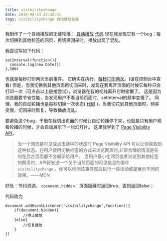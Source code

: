 ```yaml
---
title: visibilitychange
date: 2018-04-23 23:42:41
tags: visibilitychange 自动播放轮播
---
```

我制作了一个自动播放的无缝轮播：
[自动播放](https://luke19950111.github.io/sliders-demo-1/index.html)
[代码](https://github.com/Luke19950111/sliders-demo-1)
现在我发现它有一个bug：每次切换到其他标签的网页，再切换回来时，播放出现了混乱。

我尝试写如下代码：
```
setInterval(function(){
  console.log(new Date())
},500)
```
也就是每秒打印两次当前事件。
它确实在执行，[每秒打印两次](https://jsbin.com/buzilisowi/edit?js,output)。(请在控制台中查看)
但是，当我切换到其他页面再切回来时，发现在我离开页面的时候它每秒只会打印一次（可点击以上链接尝试），浏览器在我的视线离开它时偷懒了。
这是因为浏览器要节省性能，当发现用户不看当前页面时，setInterval的频率变慢了。
同理，我的自动轮播也是每秒切换一次状态( [代码](https://github.com/Luke19950111/sliders-demo-1/blob/master/main.js) )，当我切花到其他页面时，频率变慢，切回来时恢复，导致播放混乱。

要避免这个bug，干脆在我切出页面的时候让自动轮播停下来，也就是只有用户观看轮播的时候，才会自动展示下一张幻灯片。
这里我学到了 [Page Visibility API](https://developer.mozilla.org/zh-CN/docs/Web/API/Page_Visibility_API)。
>当一个网页是可见或点击选中的状态时 Page Visibility API 可以让你获取到这种状态。在用户使用切换标签的方式来浏览网页时,非常合理的情况是任何在后台页面都不会展示给用户。 当用户最小化网页或者浏览到其他标签的网页时，API将发送一个关于当前页面的可见信息的事件`visibilitychange` 。你可以检测该事件然后执行一些活动或是展示不同的效果。——MDN

好处：节约资源。
`document.hidden`：页面隐藏时返回true，否则返回false；

代码改为
```
document.addEventListener('visibilitychange',function(){
    if(document.hidden){
        //停止播放
    }else{
        //恢复播放
    }
})
```

